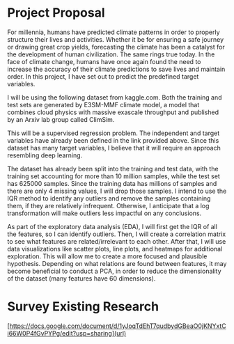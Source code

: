 # Project Proposal
For millennia, humans have predicted climate patterns in order to properly structure their lives and activities. Whether it be for ensuring a safe journey or drawing great crop yields, forecasting the climate has been a catalyst for the development of human civilization. The same rings true today. In the face of climate change, humans have once again found the need to increase the accuracy of their climate predictions to save lives and maintain order. In this project, I have set out to predict the predefined target variables.

I will be using the following dataset from kaggle.com. Both the training and test sets are generated by E3SM-MMF climate model, a model that combines cloud physics with massive exascale throughput and published by an Arxiv lab group called ClimSim.

This will be a supervised regression problem. The independent and target variables have already been defined in the link provided above. Since this dataset has many target variables, I believe that it will require an approach resembling deep learning.

The dataset has already been split into the training and test data, with the training set accounting for more than 10 million samples, while the test set has 625000 samples. Since the training data has millions of samples and there are only 4 missing values, I will drop those samples. I intend to use the IQR method to identify any outliers and remove the samples containing them, if they are relatively infrequent. Otherwise, I anticipate that a log transformation will make outliers less impactful on any conclusions.

As part of the exploratory data analysis (EDA), I will first get the IQR of all the features, so I can identify outliers. Then, I will create a correlation matrix to see what features are related/irrelevant to each other. After that, I will use data visualizations like scatter plots, line plots, and heatmaps for additional exploration. This will allow me to create a more focused and plausible hypothesis. Depending on what relations are found between features, it may become beneficial to conduct a PCA, in order to reduce the dimensionality of the dataset (many features have 60 dimensions).

# Survey Existing Research
[https://docs.google.com/document/d/1yJoqTdEhT7qudbydGBeaO0jKNYxtCi66W0P4fGvPYPg/edit?usp=sharing](url)
